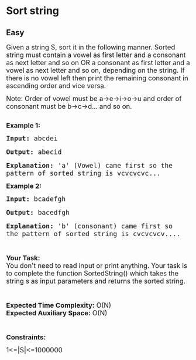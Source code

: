 # Sort string
## Easy
<div class="problems_problem_content__Xm_eO"><p><span style="font-size:18px">Given a string S, sort it in the following manner. Sorted string must contain a vowel as first letter and a consonant as next letter and so on OR a consonant as first letter and a vowel as next letter and so on, depending on the string. If there is no vowel left then print the remaining consonant in ascending order and vice versa.&nbsp;</span></p>

<p><span style="font-size:18px">Note: Order of vowel must be a-&gt;e-&gt;i-&gt;o-&gt;u and order of consonant must be b-&gt;c-&gt;d... and so on.</span></p>

<p><br>
<span style="font-size:18px"><strong>Example 1:</strong> </span></p>

<pre><span style="font-size:18px"><strong>Input:</strong> abcdei </span>

<span style="font-size:18px"><strong>Output:</strong> abecid </span>

<span style="font-size:18px"><strong>Explanation:</strong> 'a' (Vowel) came first so the
pattern of sorted string is vcvcvcvc... </span></pre>

<p><span style="font-size:18px"><strong>Example 2:</strong> </span></p>

<pre><span style="font-size:18px"><strong>Input:</strong> bcadefgh</span>

<span style="font-size:18px"><strong>Output:</strong> bacedfgh </span>

<span style="font-size:18px"><strong>Explanation:</strong> 'b' (consonant) came first so
the pattern of sorted string is cvcvcvcv....</span></pre>

<p>&nbsp;</p>

<p><span style="font-size:18px"><strong>Your Task: </strong><br>
You don't need to read input or print anything. Your task is to complete the function SortedString() which takes the string s as input parameters and returns the sorted string. </span></p>

<p>&nbsp;</p>

<p><span style="font-size:18px"><strong>Expected Time Complexity:</strong> O(N)<br>
<strong>Expected Auxiliary Space:</strong> O(N)</span></p>

<p>&nbsp;</p>

<p><strong><span style="font-size:18px">Constraints:</span></strong></p>

<p><span style="font-size:18px">1&lt;=|S|&lt;=1000000</span></p>
</div>